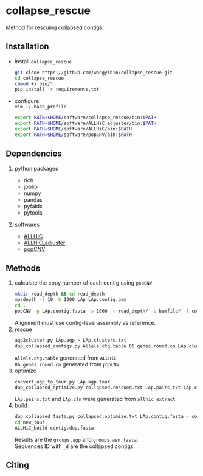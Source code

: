 # collapse_rescue
Method for rescuing collapsed contigs.

## Installation
- install `collapse_rescue`
    ```bash
    git clone https://github.com/wangyibin/collapse_rescue.git
    cd collapse_rescue
    chmod +x bin/* 
    pip install -r requirements.txt
    ```
- configure  
`vim ~/.bash_profile`
    ```bash
    export PATH=$HOME/software/collapse_rescue/bin:$PATH
    export PATH=$HOME/software/ALLHiC_adjuster/bin:$PATH
    export PATH=$HOME/software/ALLHiC/bin:$PATH
    export PATH=$HOME/software/popCNV/bin:$PATH
    ```
## Dependencies
1. python packages
    - rich
    - joblib
    - numpy
    - pandas
    - pyfaidx
    - pytools

2. softwares
    - [ALLHiC](https://github.com/tangerzhang/ALLHiC)
    - [ALLHiC_adjuster](https://github.com/sc-zhang/ALLHiC_adjuster)
    - [popCNV](https://github.com/sc-zhang/popCNV)

## Methods
1. calculate the copy number of each contig using `popCNV`
    ```bash
    mkdir read_depth && cd read_depth
    mosdepth -t 10 -b 1000 LAp LAp.contig.bam
    cd ..
    popCNV -g LAp.contig.fasta -s 1000 -r read_depth/ -b bamfile/ -l contig.bed -w wrk_dir --group group.list  --sample sample.list --wild 0 -t 10
    ```
    Alignment must use contig-level assembly as reference.
2. rescue
    ```bash
    agp2cluster.py LAp.agp > LAp.clusters.txt
    dup_collapsed_contigs.py Allele.ctg.table 06.genes.round.cn LAp.clusters.txt 8 -o output
    ```
    `Allele.ctg.table` generated from `ALLHiC`  
    `06.genes.round.cn` generated from `popCNV`  
3. optimize
    ```bash
    convert_agp_to_tour.py LAp.agp tour
    dup_collapsed_optimize.py collapsed.rescued.txt LAp.pairs.txt LAp.clm tour -o new_tour > collapsed.optimize.txt
    ```
    `LAp.pairs.txt` and `LAp.clm` were generated from `allhic extract`
4. build
    ```bash
    dup_collapsed_fasta.py collapsed.optimize.txt LAp.contig.fasta > contig.dup.fasta
    cd new_tour
    ALLHiC_build contig.dup.fasta
    ```
    Results are the `groups.agp` and `groups.asm.fasta`.   
    Sequences ID with `_d` are the collapsed contigs.
## Citing 